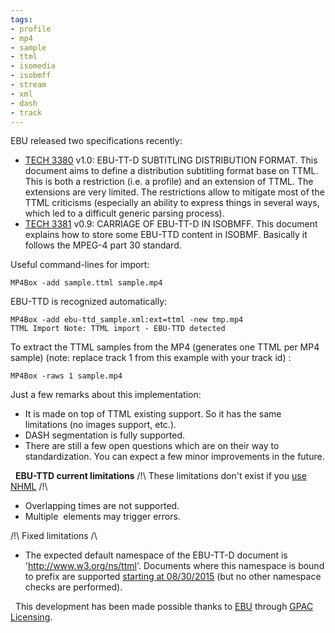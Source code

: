 ```yaml
---
tags:
- profile
- mp4
- sample
- ttml
- isomedia
- isobmff
- stream
- xml
- dash
- track
---
```




EBU released two specifications recently:

*   [TECH 3380](https://tech.ebu.ch/docs/tech/tech3380.pdf) v1.0: EBU-TT-D SUBTITLING DISTRIBUTION FORMAT. This document aims to define a distribution subtitling format base on TTML. This is both a restriction (i.e. a profile) and an extension of TTML. The extensions are very limited. The restrictions allow to mitigate most of the TTML criticisms (especially an ability to express things in several ways, which led to a difficult generic parsing process).
*   [TECH 3381](https://tech.ebu.ch/docs/tech/tech3381.pdf) v0.9: CARRIAGE OF EBU-TT-D IN ISOBMFF. This document explains how to store some EBU-TTD content in ISOBMF. Basically it follows the MPEG-4 part 30 standard.

Useful command-lines for import:

```
MP4Box -add sample.ttml sample.mp4
```

EBU-TTD is recognized automatically:

```
MP4Box -add ebu-ttd_sample.xml:ext=ttml -new tmp.mp4
TTML Import Note: TTML import - EBU-TTD detected
```

To extract the TTML samples from the MP4 (generates one TTML per MP4 sample) (note: replace track 1 from this example with your track id) :

```
MP4Box -raws 1 sample.mp4
```

Just a few remarks about this implementation:

*   It is made on top of TTML existing support. So it has the same limitations (no images support, etc.).
*   DASH segmentation is fully supported.
*   There are still a few open questions which are on their way to standardization. You can expect a few minor improvements in the future.

  **EBU-TTD current limitations** /!\\ These limitations don't exist if you [use NHML](https://concolato.wp.imt.fr/2014/01/27/first-attempt-at-storing-ttml-in-mp4/) /!\\

*   Overlapping times are not supported.
*   Multiple <region> elements may trigger errors.

/!\\ Fixed limitations /\\

*   The expected default namespace of the EBU-TT-D document is 'http://www.w3.org/ns/ttml'. Documents where this namespace is bound to prefix are supported [starting at 08/30/2015](https://github.com/gpac/gpac/commit/7d5a0bc5cbb6148d78f87f51f8dc78d32125b643) (but no other namespace checks are performed).

  This development has been made possible thanks to [EBU](http://www.ebu.ch) through [GPAC Licensing](http://www.gpac-licensing.com).
